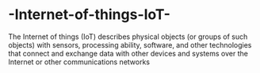 # -Internet-of-things-IoT-
The Internet of things (IoT) describes physical objects (or groups of such objects) with sensors, processing ability, software, and other technologies that connect and exchange data with other devices and systems over the Internet or other communications networks
